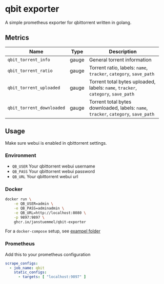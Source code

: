 # qbit exporter

A simple prometheus exporter for qbittorrent written in golang.

## Metrics

| Name | Type | Description |
| ---- | ---- | ----------- |
| `qbit_torrent_info`       | gauge | General torrent information |
| `qbit_torrent_ratio`      | gauge | Torrent ratio, labels: `name`, `tracker`, `category`,  `save_path` |
| `qbit_torrent_uploaded`   | gauge | Torrent total bytes uploaded, labels: `name`, `tracker`, `category`,  `save_path` |
| `qbit_torrent_downloaded` | gauge | Torrent total bytes downloaded, labels: `name`, `tracker`, `category`,  `save_path` |

## Usage

Make sure webui is enabled in qbittorrent settings.

### Environment

* `QB_USER` Your qbittorrent webui username
* `QB_PASS` Your qbittorrent webui password
* `QB_URL` Your qbittorrent webui url

### Docker

```sh
docker run \
    -e QB_USER=admin \
    -e QB_PASS=adminadmin \
    -e QB_URL=http://localhost:8080 \
    -p 9897:9897 \
    ghcr.io/janstuemmel/qbit-exporter
```

For a `docker-compose` setup, see [exampel folder](./example)

### Prometheus

Add this to your prometheus configuration

```yml
scrape_configs:
  - job_name: qbit
    static_configs:
      - targets: [ "localhost:9897" ]
```
